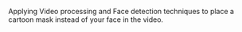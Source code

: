 Applying Video processing and Face detection techniques to place a cartoon mask instead of your face in the video.
